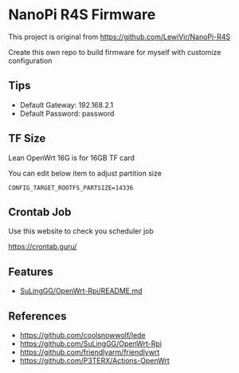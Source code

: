 # NanoPi R4S Firmware

This project is original from https://github.com/LewiVir/NanoPi-R4S

Create this own repo to build firmware for myself with customize configuration

## Tips
* Default Gateway: 192.168.2.1
* Default Password: password

## TF Size
Lean OpenWrt 16G is for 16GB TF card

You can edit below item to adjust partition size
```
CONFIG_TARGET_ROOTFS_PARTSIZE=14336
```

## Crontab Job
Use this website to check you scheduler job

https://crontab.guru/

## Features
* [SuLingGG/OpenWrt-Rpi/README.md](https://github.com/SuLingGG/OpenWrt-Rpi/blob/main/README.md)

## References
* https://github.com/coolsnowwolf/lede
* https://github.com/SuLingGG/OpenWrt-Rpi
* https://github.com/friendlyarm/friendlywrt
* https://github.com/P3TERX/Actions-OpenWrt

